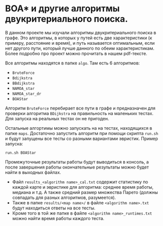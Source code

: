 # BOA* и другие алгоритмы двукритериального поиска.

В данном проекте мы изучали алгоритмы двукритериального поиска в графе. Это алгоритмы, в которых у путей есть две характеристики (к примеру, расстояние и время), и путь называется оптимальным, если нет другого пути, который лучше данного по обеим характеристикам. Более подробно про проект можно прочитать в нашем pdf-тексте.

Все алгоритмы находятся в папке `algo`. Там есть 6 алгоритмов:

* `BruteForce`
* `Bdijkstra`
* `BBdijkstra`
* `NAMOA_star`
* `NAMOA_star_dr`
* `BOAStar`

Алгоритм `BruteForce` перебирает все пути в графе и предназначен для проверки алгоритма `BDijkstra` на правильность на маленьких тестах. Для запуска на реальных тестах он не пригоден.

Остальные алгортимы можно запускать на на тестах, находящихся в папке `maps`. Достаточно запустить алгоритм при помощи скрипта `run.sh` и будут запущены все тесты со разными вариантами эвристик. Пример запуска:

```
run.sh BOAStar
```

Промежуточные результаты работы будут выводиться в консоль, а после завершения работы окончательные результаты можно будет найти в выходных файлах.

* Файл `results_<algorithm name>_cal.txt` содержит статистику по каждой карте и эвристике для алгоритма: среднее время работы, медиана и т.д. А также средний размер множества Парето (должны совпадать для разных алгоритмов, разумеется).
* Также в папке `results/<map name>/`  в файле `<algorithm name>.txt` будут находиться ответы на все тесты.
* Кроме того в той же папке в файле `<algorithm name>_runtimes.txt` можно найти время работы каждого теста.
